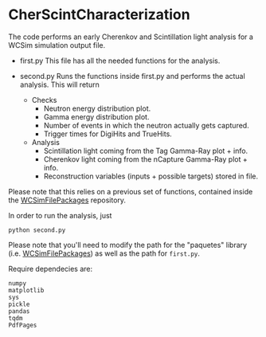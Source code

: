 # CherScintCharacterization

The code performs an early Cherenkov and Scintillation light analysis for a WCSim simulation output file.

- first.py
This file has all the needed functions for the analysis.

- second.py
Runs the functions inside first.py and performs the actual analysis. This will return
    - Checks
        - Neutron energy distribution plot.
        - Gamma energy distribution plot.
        - Number of events in which the neutron actually gets captured.
        - Trigger times for DigiHits and TrueHits.
    - Analysis
        - Scintillation light coming from the Tag Gamma-Ray plot + info.
        - Cherenkov light coming from the nCapture Gamma-Ray plot + info.
        - Reconstruction variables (inputs + possible targets) stored in file.

Please note that this relies on a previous set of functions, contained inside the [WCSimFilePackages](https://github.com/DiegoCostas97/WCSimFilePackages) repository.

In order to run the analysis, just 
```
python second.py
```

Please note that you'll need to modify the path for the "paquetes" library (i.e. [WCSimFilePackages](https://github.com/DiegoCostas97/WCSimFilePackages))
as well as the path for `first.py`.

Require dependecies are:
```
numpy
matplotlib
sys
pickle
pandas
tqdm 
PdfPages
```
